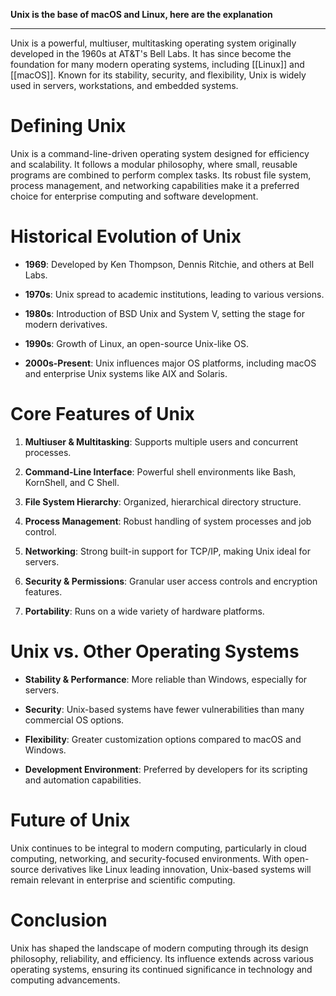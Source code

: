 **Unix is the base of macOS and Linux, here are  the explanation**

---
Unix is a powerful, multiuser, multitasking operating system originally developed in the 1960s at AT&T's Bell Labs. It has since become the foundation for many modern operating systems, including [[Linux]] and [[macOS]]. Known for its stability, security, and flexibility, Unix is widely used in servers, workstations, and embedded systems.

# Defining Unix

Unix is a command-line-driven operating system designed for efficiency and scalability. It follows a modular philosophy, where small, reusable programs are combined to perform complex tasks. Its robust file system, process management, and networking capabilities make it a preferred choice for enterprise computing and software development.

# Historical Evolution of Unix

- **1969**: Developed by Ken Thompson, Dennis Ritchie, and others at Bell Labs.
    
- **1970s**: Unix spread to academic institutions, leading to various versions.
    
- **1980s**: Introduction of BSD Unix and System V, setting the stage for modern derivatives.
    
- **1990s**: Growth of Linux, an open-source Unix-like OS.
    
- **2000s-Present**: Unix influences major OS platforms, including macOS and enterprise Unix systems like AIX and Solaris.
    

# Core Features of Unix

1. **Multiuser & Multitasking**: Supports multiple users and concurrent processes.
    
2. **Command-Line Interface**: Powerful shell environments like Bash, KornShell, and C Shell.
    
3. **File System Hierarchy**: Organized, hierarchical directory structure.
    
4. **Process Management**: Robust handling of system processes and job control.
    
5. **Networking**: Strong built-in support for TCP/IP, making Unix ideal for servers.
    
6. **Security & Permissions**: Granular user access controls and encryption features.
    
7. **Portability**: Runs on a wide variety of hardware platforms.
    

# Unix vs. Other Operating Systems

- **Stability & Performance**: More reliable than Windows, especially for servers.
    
- **Security**: Unix-based systems have fewer vulnerabilities than many commercial OS options.
    
- **Flexibility**: Greater customization options compared to macOS and Windows.
    
- **Development Environment**: Preferred by developers for its scripting and automation capabilities.
    

# Future of Unix

Unix continues to be integral to modern computing, particularly in cloud computing, networking, and security-focused environments. With open-source derivatives like Linux leading innovation, Unix-based systems will remain relevant in enterprise and scientific computing.

# Conclusion

Unix has shaped the landscape of modern computing through its design philosophy, reliability, and efficiency. Its influence extends across various operating systems, ensuring its continued significance in technology and computing advancements.